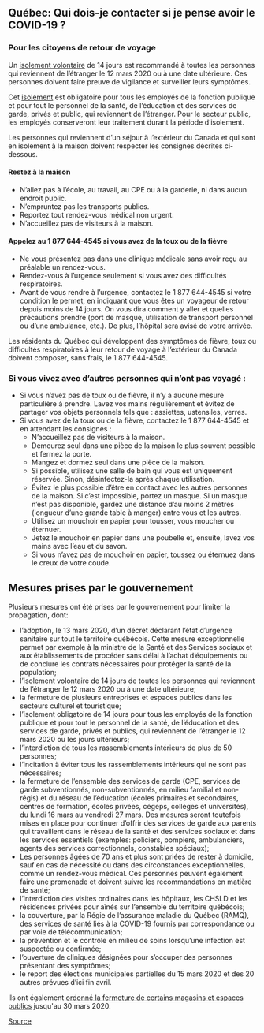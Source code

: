 ## Québec: Qui dois-je contacter si je pense avoir le COVID-19 ?

### Pour les citoyens de retour de voyage

Un [isolement volontaire](https://www.canada.ca/fr/sante-publique/services/maladies/2019-nouveau-coronavirus/professionnels-sante/directives-provisoires-cas-contacts.html#ann1) de 14 jours est recommandé à toutes les personnes qui reviennent de l’étranger le 12 mars 2020 ou à une date ultérieure. Ces personnes doivent faire preuve de vigilance et surveiller leurs symptômes.

Cet [isolement](https://www.canada.ca/fr/sante-publique/services/maladies/2019-nouveau-coronavirus/professionnels-sante/directives-provisoires-cas-contacts.html#ann1) est obligatoire pour tous les employés de la fonction publique et pour tout le personnel de la santé, de l’éducation et des services de garde, privés et public, qui reviennent de l’étranger. Pour le secteur public, les employés conserveront leur traitement durant la période d’isolement.

Les personnes qui reviennent d’un séjour à l’extérieur du Canada et qui sont en isolement à la maison doivent respecter les consignes décrites ci-dessous.

#### Restez à la maison

- N’allez pas à l’école, au travail, au CPE ou à la garderie, ni dans aucun endroit public.
- N’empruntez pas les transports publics.
- Reportez tout rendez-vous médical non urgent.
- N’accueillez pas de visiteurs à la maison.

#### Appelez au 1 877 644-4545 si vous avez de la toux ou de la fièvre

- Ne vous présentez pas dans une clinique médicale sans avoir reçu au préalable un rendez-vous.
- Rendez-vous à l’urgence seulement si vous avez des difficultés respiratoires.
- Avant de vous rendre à l’urgence, contactez le 1 877 644-4545 si votre condition le permet, en indiquant que vous êtes un voyageur de retour depuis moins de 14 jours. On vous dira comment y aller et quelles précautions prendre (port de masque, utilisation de transport personnel ou d’une ambulance, etc.). De plus, l’hôpital sera avisé de votre arrivée.

Les résidents du Québec qui développent des symptômes de fièvre, toux ou difficultés respiratoires à leur retour de voyage à l’extérieur du Canada doivent composer, sans frais, le 1 877 644-4545.

### Si vous vivez avec d’autres personnes qui n’ont pas voyagé :

- Si vous n’avez pas de toux ou de fièvre, il n’y a aucune mesure particulière à prendre. Lavez vos mains régulièrement et évitez de partager vos objets personnels tels que : assiettes, ustensiles, verres.
- Si vous avez de la toux ou de la fièvre, contactez le 1 877 644-4545 et en attendant les consignes :
  - N’accueillez pas de visiteurs à la maison.
  - Demeurez seul dans une pièce de la maison le plus souvent possible et fermez la porte.
  - Mangez et dormez seul dans une pièce de la maison.
  - Si possible, utilisez une salle de bain qui vous est uniquement réservée. Sinon, désinfectez-la après chaque utilisation.
  - Évitez le plus possible d’être en contact avec les autres personnes de la maison. Si c’est impossible, portez un masque. Si un masque n’est pas disponible, gardez une distance d’au moins 2 mètres (longueur d’une grande table à manger) entre vous et les autres.
  - Utilisez un mouchoir en papier pour tousser, vous moucher ou éternuer.
  - Jetez le mouchoir en papier dans une poubelle et, ensuite, lavez vos mains avec l’eau et du savon.
  - Si vous n’avez pas de mouchoir en papier, toussez ou éternuez dans le creux de votre coude.

## Mesures prises par le gouvernement

Plusieurs mesures ont été prises par le gouvernement pour limiter la propagation, dont:

- l’adoption, le 13 mars 2020, d’un décret déclarant l’état d’urgence sanitaire sur tout le territoire québécois. Cette mesure exceptionnelle permet par exemple à la ministre de la Santé et des Services sociaux et aux établissements de procéder sans délai à l’achat d’équipements ou de conclure les contrats nécessaires pour protéger la santé de la population;
- l’isolement volontaire de 14 jours de toutes les personnes qui reviennent de l’étranger le 12 mars 2020 ou à une date ultérieure;
- la fermeture de plusieurs entreprises et espaces publics dans les secteurs culturel et touristique;
- l’isolement obligatoire de 14 jours pour tous les employés de la fonction publique et pour tout le personnel de la santé, de l’éducation et des services de garde, privés et publics, qui reviennent de l’étranger le 12 mars 2020 ou les jours ultérieurs;
- l’interdiction de tous les rassemblements intérieurs de plus de 50 personnes;
- l’incitation à éviter tous les rassemblements intérieurs qui ne sont pas nécessaires;
- la fermeture de l’ensemble des services de garde (CPE, services de garde subventionnés, non-subventionnés, en milieu familial et non-régis) et du réseau de l’éducation (écoles primaires et secondaires, centres de formation, écoles privées, cégeps, collèges et universités), du lundi 16 mars au vendredi 27 mars. Des mesures seront toutefois mises en place pour continuer d’offrir des services de garde aux parents qui travaillent dans le réseau de la santé et des services sociaux et dans les services essentiels (exemples: policiers, pompiers, ambulanciers, agents des services correctionnels, constables spéciaux);
- Les personnes âgées de 70 ans et plus sont priées de rester à domicile, sauf en cas de nécessité ou dans des circonstances exceptionnelles, comme un rendez-vous médical. Ces personnes peuvent également faire une promenade et doivent suivre les recommandations en matière de santé;
- l’interdiction des visites ordinaires dans les hôpitaux, les CHSLD et les résidences privées pour aînés sur l’ensemble du territoire québécois;
- la couverture, par la Régie de l’assurance maladie du Québec (RAMQ), des services de santé liés à la COVID-19 fournis par correspondance ou par voie de télécommunication;
- la prévention et le contrôle en milieu de soins lorsqu’une infection est suspectée ou confirmée;
- l’ouverture de cliniques désignées pour s’occuper des personnes présentant des symptômes;
- le report des élections municipales partielles du 15 mars 2020 et des 20 autres prévues d’ici fin avril.

Ils ont également [ordonné la fermeture de certains magasins et espaces publics](https://www.quebec.ca/en/health/health-issues/a-z/2019-coronavirus/) jusqu'au 30 mars 2020.

[Source](https://www.canada.ca/fr/sante-publique/services/maladies/2019-nouveau-coronavirus/professionnels-sante/directives-provisoires-cas-contacts.html#ann1)
